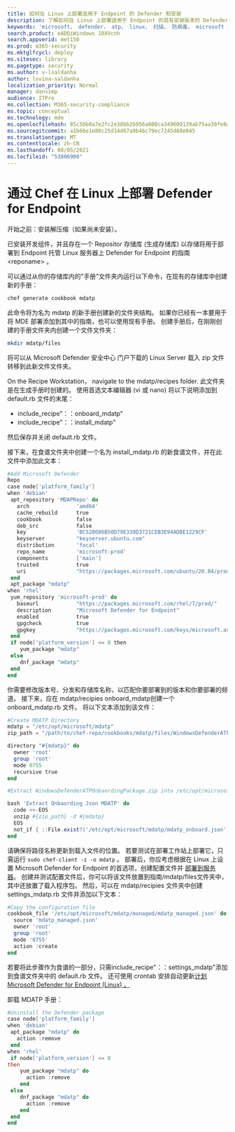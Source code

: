 ```yaml
---
title: 如何在 Linux 上部署适用于 Endpoint 的 Defender 和安装
description: 了解如何在 Linux 上部署适用于 Endpoint 的具有安装版本的 Defender
keywords: 'microsoft， defender， atp， linux， 扫描， 防病毒， microsoft defender for endpoint (linux) '
search.product: eADQiWindows 10XVcnh
search.appverid: met150
ms.prod: m365-security
ms.mktglfcycl: deploy
ms.sitesec: library
ms.pagetype: security
ms.author: v-lsaldanha
author: lovina-saldanha
localization_priority: Normal
manager: dansimp
audience: ITPro
ms.collection: M365-security-compliance
ms.topic: conceptual
ms.technology: mde
ms.openlocfilehash: 85c50b0a7e2fc2e38bb2b956a800ca349609139ab75aa30fe8d20f2f28b2abed
ms.sourcegitcommit: a1b66e1e80c25d14d67a9b46c79ec7245d88e045
ms.translationtype: MT
ms.contentlocale: zh-CN
ms.lasthandoff: 08/05/2021
ms.locfileid: "53806900"
---
```

# <a name="deploy-defender-for-endpoint-on-linux-with-chef"></a>通过 Chef 在 Linux 上部署 Defender for Endpoint

开始之前：安装解压缩（如果尚未安装）。

已安装开发组件，并且存在一个 Repositor 存储库 (生成存储库) 以存储将用于部署到 Endpoint 托管 Linux 服务器上 Defender for Endpoint 的指南 \<reponame\> 。

可以通过从你的存储库内的"手册"文件夹内运行以下命令，在现有的存储库中创建新的手册：

```bash
chef generate cookbook mdatp
```

此命令将为名为 mdatp 的新手册创建新的文件夹结构。 如果你已经有一本要用于将 MDE 部署添加到其中的指南，也可以使用现有手册。
创建手册后，在刚刚创建的手册文件夹内创建一个文件文件夹：

```bash
mkdir mdatp/files
```

将可以从 Microsoft Defender 安全中心 门户下载的 Linux Server 载入 zip 文件转移到此新文件文件夹。

On the Recipe Workstation， navigate to the mdatp/recipes folder. 此文件夹是在生成手册时创建的。 使用首选文本编辑器 (vi 或 nano) 将以下说明添加到 default.rb 文件的末尾：

- include_recipe"：：onboard_mdatp"
- include_recipe"：：install_mdatp"

然后保存并关闭 default.rb 文件。

接下来，在食谱文件夹中创建一个名为 install_mdatp.rb 的新食谱文件，并在此文件中添加此文本：

```powershell
#Add Microsoft Defender
Repo
case node['platform_family']
when 'debian'
 apt_repository 'MDAPRepo' do
   arch               'amd64'
   cache_rebuild      true
   cookbook           false
   deb_src            false
   key                'BC528686B50D79E339D3721CEB3E94ADBE1229CF'
   keyserver          "keyserver.ubuntu.com"
   distribution       'focal'
   repo_name          'microsoft-prod'
   components         ['main']
   trusted            true
   uri                "https://packages.microsoft.com/ubuntu/20.04/prod"
 end
 apt_package "mdatp"
when 'rhel'
 yum_repository 'microsoft-prod' do
   baseurl            "https://packages.microsoft.com/rhel/7/prod/"
   description        "Microsoft Defender for Endpoint"
   enabled            true
   gpgcheck           true
   gpgkey             "https://packages.microsoft.com/keys/microsoft.asc"
 end
 if node['platform_version'] <= 8 then
    yum_package "mdatp"
 else
    dnf_package "mdatp"
 end
end
```

你需要修改版本号、分发和存储库名称，以匹配你要部署到的版本和你要部署的频道。
接下来，应在 mdatp/recipies onboard_mdatp创建一个 onboard_mdatp.rb 文件。 将以下文本添加到该文件：

```powershell
#Create MDATP Directory
mdatp = "/etc/opt/microsoft/mdatp"
zip_path = "/path/to/chef-repo/cookbooks/mdatp/files/WindowsDefenderATPOnboardingPackage.zip"

directory "#{mdatp}" do
  owner 'root'
  group 'root'
  mode 0755
  recursive true
end

#Extract WindowsDefenderATPOnbaordingPackage.zip into /etc/opt/microsoft/mdatp

bash 'Extract Onbaording Json MDATP' do
  code <<-EOS
  unzip #{zip_path} -d #{mdatp}
  EOS
  not_if { ::File.exist?('/etc/opt/microsoft/mdatp/mdatp_onboard.json') }
end
```

请确保将路径名称更新到载入文件的位置。
若要测试在部署工作站上部署它，只需运行 ``sudo chef-client -z -o mdatp`` 。
部署后，你应考虑根据在 Linux 上设置 Microsoft Defender for Endpoint 的首选项，创建配置文件并 [部署到服务器](/linux-preferences.md)。
创建并测试配置文件后，你可以将该文件放置到指南/mdatp/files文件夹中，其中还放置了载入程序包。 然后，可以在 mdatp/recipies 文件夹中创建 settings_mdatp.rb 文件并添加以下文本：

```powershell
#Copy the configuration file
cookbook_file '/etc/opt/microsoft/mdatp/managed/mdatp_managed.json' do
  source 'mdatp_managed.json'
  owner 'root'
  group 'root'
  mode '0755'
  action :create
end
```

若要将此步骤作为食谱的一部分，只需include_recipe"：：settings_mdatp"添加到食谱文件夹中的 default.rb 文件。
还可使用 crontab 安排自动更新[计划 Microsoft Defender for Endpoint (Linux) 。 ](linux-update-MDE-Linux.md)

卸载 MDATP 手册：

```powershell
#Uninstall the Defender package
case node['platform_family']
when 'debian'
 apt_package "mdatp" do
   action :remove
 end
when 'rhel'
 if node['platform_version'] <= 8
then
    yum_package "mdatp" do
      action :remove
    end
 else
    dnf_package "mdatp" do
      action :remove
    end
 end
end
```

